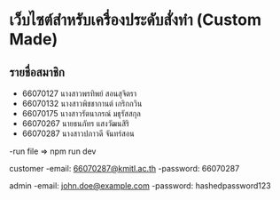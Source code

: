 # เว็บไซต์สำหรับเครื่องประดับสั่งทำ (Custom Made)
## รายชื่อสมาชิก
* 66070127 นางสาวพรทิพย์ สอนสุจิตรา
* 66070132 นางสาวพิชชากานต์ เกริกกวิน
* 66070175 นางสาวรัตนาภรณ์ มธุรัสสกุล
* 66070267 นายธนภัทร แสงวัฒนสิริ
* 66070287 นางสาวปภาวดี จันทร์สอน

-run file => npm run dev

customer
-email: 66070287@kmitl.ac.th
-password: 66070287

admin
-email: john.doe@example.com
-password: hashedpassword123
